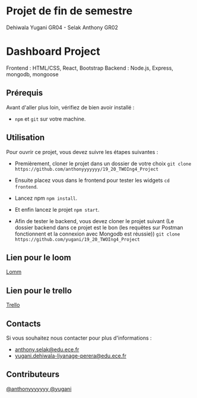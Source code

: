 # Projet de fin de semestre

Dehiwala Yugani GR04 - Selak Anthony GR02

# Dashboard Project
Frontend : HTML/CSS, React, Bootstrap
Backend : Node.js, Express, mongodb, mongoose

## Prérequis  
Avant d'aller plus loin, vérifiez de bien avoir installé :
  
* `npm` et `git` sur votre machine.  

## Utilisation

Pour ouvrir ce projet, vous devez suivre les étapes suivantes :  
  
* Premièrement, cloner le projet dans un dossier de votre choix
```git clone https://github.com/anthonyyyyyyy/19_20_TWOIng4_Project```

* Ensuite placez vous dans le frontend pour tester les widgets 
```cd frontend```.

* Lancez npm 
```npm install```.

*  Et enfin lancez le projet
```npm start```.

* Afin de tester le backend, vous devez cloner le projet suivant (Le dossier backend dans ce projet est le bon (les requêtes sur Postman fonctionnent et la connexion avec Mongodb est réussie))
```git clone https://github.com/yugani/19_20_TWOIng4_Project```

## Lien pour le loom

[Lomm](https://www.loom.com/share/eb80cf9ddcdd49a7b69a3ad0e6cee42f)

## Lien pour le trello

[Trello](https://trello.com/b/HuykpO4k/projet-web-p1)

## Contacts  
Si vous souhaitez nous contacter pour plus d'informations :
 * anthony.selak@edu.ece.fr
 * yugani.dehiwala-liyanage-perera@edu.ece.fr

## Contributeurs
[ @anthonyyyyyyy ](https://github.com/anthonyyyyyyy)
[ @yugani ](https://github.com/yugani)




